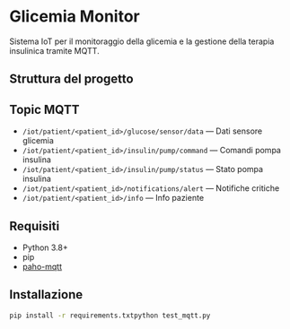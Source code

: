 # Glicemia Monitor

Sistema IoT per il monitoraggio della glicemia e la gestione della terapia insulinica tramite MQTT.

## Struttura del progetto
## Topic MQTT

- `/iot/patient/<patient_id>/glucose/sensor/data` — Dati sensore glicemia
- `/iot/patient/<patient_id>/insulin/pump/command` — Comandi pompa insulina
- `/iot/patient/<patient_id>/insulin/pump/status` — Stato pompa insulina
- `/iot/patient/<patient_id>/notifications/alert` — Notifiche critiche
- `/iot/patient/<patient_id>/info` — Info paziente

## Requisiti

- Python 3.8+
- pip
- [paho-mqtt](https://pypi.org/project/paho-mqtt/)

## Installazione

```bash
pip install -r requirements.txtpython test_mqtt.py